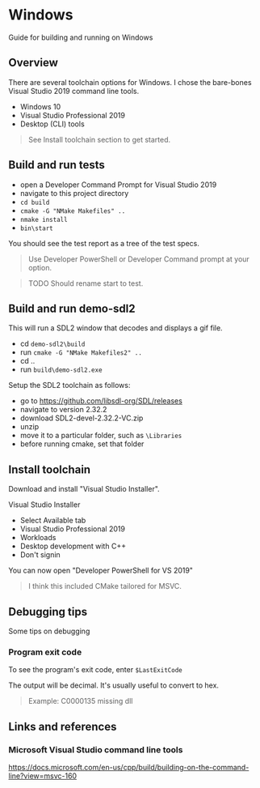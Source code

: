 # Windows
Guide for building and running on Windows

## Overview
There are several toolchain options for Windows.
I chose the bare-bones Visual Studio 2019 command line tools.

- Windows 10
- Visual Studio Professional 2019
- Desktop (CLI) tools

> See Install toolchain section to get started.

## Build and run tests
- open a Developer Command Prompt for Visual Studio 2019
- navigate to this project directory
- ``cd build``
- ``cmake -G "NMake Makefiles" ..``
- ``nmake install``
- ``bin\start``

You should see the test report as a tree of the test specs.

> Use Developer PowerShell or Developer Command prompt at your option.

> TODO Should rename start to test.

## Build and run demo-sdl2
This will run a SDL2 window that decodes and displays a gif file.
- cd ``demo-sdl2\build``
- run ``cmake -G "NMake Makefiles2" ..``
- cd ..
- run ``build\demo-sdl2.exe``

Setup the SDL2 toolchain as follows:
- go to https://github.com/libsdl-org/SDL/releases
- navigate to version 2.32.2
- download SDL2-devel-2.32.2-VC.zip
- unzip
- move it to a particular folder, such as ``\Libraries``
- before running cmake, set that folder

## Install toolchain
Download and install "Visual Studio Installer".

Visual Studio Installer
- Select Available tab
- Visual Studio Professional 2019
- Workloads
- Desktop development with C++
- Don't signin

You can now open "Developer PowerShell for VS 2019"

> I think this included CMake tailored for MSVC.

## Debugging tips
Some tips on debugging

### Program exit code
To see the program's exit code, enter ``$LastExitCode``

The output will be decimal. It's usually useful to convert to hex.

> Example: C0000135 missing dll

## Links and references

### Microsoft Visual Studio command line tools
https://docs.microsoft.com/en-us/cpp/build/building-on-the-command-line?view=msvc-160
